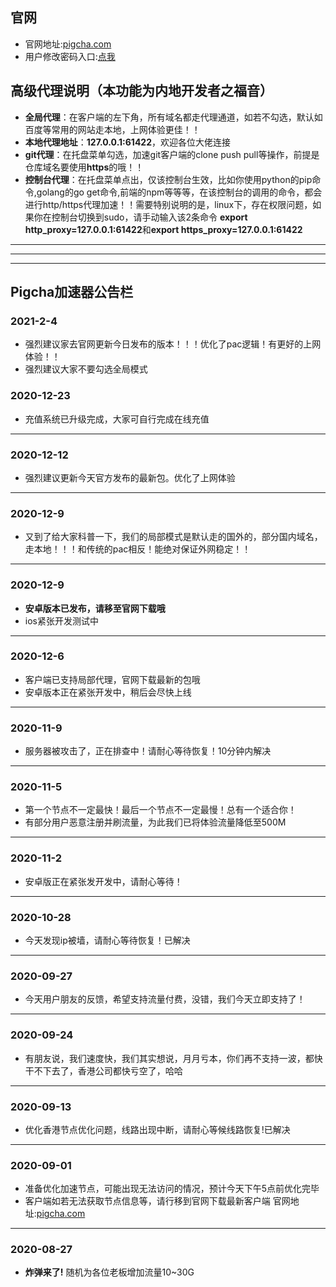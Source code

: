 ## 官网
- 官网地址:[pigcha.com](http://pigcha.com)
- 用户修改密码入口:[点我](http://pigcha.com/changepsw)

## 高级代理说明（本功能为内地开发者之福音）
- **全局代理**：在客户端的左下角，所有域名都走代理通道，如若不勾选，默认如百度等常用的网站走本地，上网体验更佳！！
- **本地代理地址**：**127.0.0.1:61422**，欢迎各位大佬连接
- **git代理**：在托盘菜单勾选，加速git客户端的clone push pull等操作，前提是仓库域名要使用**https**的哦！！
- **控制台代理**：在托盘菜单点出，仅该控制台生效，比如你使用python的pip命令,golang的go get命令,前端的npm等等等，在该控制台的调用的命令，都会进行http/https代理加速！！需要特别说明的是，linux下，存在权限问题，如果你在控制台切换到sudo，请手动输入该2条命令 **export http_proxy=127.0.0.1:61422**和**export https_proxy=127.0.0.1:61422**

***
***
***
## Pigcha加速器公告栏
### **2021-2-4**
- 强烈建议家去官网更新今日发布的版本！！！优化了pac逻辑！有更好的上网体验！！
- 强烈建议大家不要勾选全局模式

### **2020-12-23**
- 充值系统已升级完成，大家可自行完成在线充值
***
### **2020-12-12**
- 强烈建议更新今天官方发布的最新包。优化了上网体验
***
### **2020-12-9**
- 又到了给大家科普一下，我们的局部模式是默认走的国外的，部分国内域名，走本地！！！和传统的pac相反！能绝对保证外网稳定！！
***
### **2020-12-9**
- **安卓版本已发布，请移至官网下载哦**
- ios紧张开发测试中
***
### **2020-12-6**
- 客户端已支持局部代理，官网下载最新的包哦
- 安卓版本正在紧张开发中，稍后会尽快上线
***
### **2020-11-9**
- 服务器被攻击了，正在排查中！请耐心等待恢复！10分钟内解决
***
### **2020-11-5**
- 第一个节点不一定最快！最后一个节点不一定最慢！总有一个适合你！
- 有部分用户恶意注册并刷流量，为此我们已将体验流量降低至500M
***
### **2020-11-2**
- 安卓版正在紧张发开发中，请耐心等待！
***
### **2020-10-28**
- 今天发现ip被墙，请耐心等待恢复！已解决
***
### **2020-09-27**
- 今天用户朋友的反馈，希望支持流量付费，没错，我们今天立即支持了！
***
### **2020-09-24**
- 有朋友说，我们速度快，我们其实想说，月月亏本，你们再不支持一波，都快干不下去了，香港公司都快亏空了，哈哈
***
### **2020-09-13**
- 优化香港节点优化问题，线路出现中断，请耐心等候线路恢复!已解决
***
### **2020-09-01**
- 准备优化加速节点，可能出现无法访问的情况，预计今天下午5点前优化完毕
- 客户端如若无法获取节点信息等，请行移到官网下载最新客户端 官网地址:[pigcha.com](http://pigcha.com)
***
### **2020-08-27**
- **炸弹来了!** 随机为各位老板增加流量10~30G
